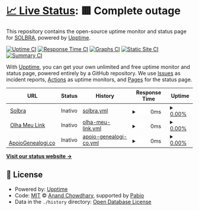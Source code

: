 # [📈 Live Status](https://solbra.github.io/status): <!--live status--> **🟥 Complete outage**

This repository contains the open-source uptime monitor and status page for [SOLBRA](https://www.solbra.com.br), powered by [Upptime](https://github.com/upptime/upptime).

[![Uptime CI](https://github.com/solbra/status/workflows/Uptime%20CI/badge.svg)](https://github.com/solbra/status/actions?query=workflow%3A%22Uptime+CI%22)
[![Response Time CI](https://github.com/solbra/status/workflows/Response%20Time%20CI/badge.svg)](https://github.com/solbra/status/actions?query=workflow%3A%22Response+Time+CI%22)
[![Graphs CI](https://github.com/solbra/status/workflows/Graphs%20CI/badge.svg)](https://github.com/solbra/status/actions?query=workflow%3A%22Graphs+CI%22)
[![Static Site CI](https://github.com/solbra/status/workflows/Static%20Site%20CI/badge.svg)](https://github.com/solbra/status/actions?query=workflow%3A%22Static+Site+CI%22)
[![Summary CI](https://github.com/solbra/status/workflows/Summary%20CI/badge.svg)](https://github.com/solbra/status/actions?query=workflow%3A%22Summary+CI%22)

With [Upptime](https://upptime.js.org), you can get your own unlimited and free uptime monitor and status page, powered entirely by a GitHub repository. We use [Issues](https://github.com/solbra/status/issues) as incident reports, [Actions](https://github.com/solbra/status/actions) as uptime monitors, and [Pages](https://solbra.github.io/status) for the status page.

<!--start: status pages-->
<!-- This summary is generated by Upptime (https://github.com/upptime/upptime) -->
<!-- Do not edit this manually, your changes will be overwritten -->
<!-- prettier-ignore -->
| URL | Status | History | Response Time | Uptime |
| --- | ------ | ------- | ------------- | ------ |
| <img alt="" src="https://icons.duckduckgo.com/ip3/solbra.com.br.ico" height="13"> [Solbra](https://solbra.com.br) | Inativo | [solbra.yml](https://github.com/solbra/status/commits/HEAD/history/solbra.yml) | <details><summary><img alt="Response time graph" src="./graphs/solbra/response-time-week.png" height="20"> 0ms</summary><br><a href="https://status.solbra.com.br/history/solbra"><img alt="Response time 1829" src="https://img.shields.io/endpoint?url=https%3A%2F%2Fraw.githubusercontent.com%2Fsolbra%2Fstatus%2FHEAD%2Fapi%2Fsolbra%2Fresponse-time.json"></a><br><a href="https://status.solbra.com.br/history/solbra"><img alt="24-hour response time 0" src="https://img.shields.io/endpoint?url=https%3A%2F%2Fraw.githubusercontent.com%2Fsolbra%2Fstatus%2FHEAD%2Fapi%2Fsolbra%2Fresponse-time-day.json"></a><br><a href="https://status.solbra.com.br/history/solbra"><img alt="7-day response time 0" src="https://img.shields.io/endpoint?url=https%3A%2F%2Fraw.githubusercontent.com%2Fsolbra%2Fstatus%2FHEAD%2Fapi%2Fsolbra%2Fresponse-time-week.json"></a><br><a href="https://status.solbra.com.br/history/solbra"><img alt="30-day response time 1537" src="https://img.shields.io/endpoint?url=https%3A%2F%2Fraw.githubusercontent.com%2Fsolbra%2Fstatus%2FHEAD%2Fapi%2Fsolbra%2Fresponse-time-month.json"></a><br><a href="https://status.solbra.com.br/history/solbra"><img alt="1-year response time 1829" src="https://img.shields.io/endpoint?url=https%3A%2F%2Fraw.githubusercontent.com%2Fsolbra%2Fstatus%2FHEAD%2Fapi%2Fsolbra%2Fresponse-time-year.json"></a></details> | <details><summary><a href="https://status.solbra.com.br/history/solbra">0.00%</a></summary><a href="https://status.solbra.com.br/history/solbra"><img alt="All-time uptime 86.31%" src="https://img.shields.io/endpoint?url=https%3A%2F%2Fraw.githubusercontent.com%2Fsolbra%2Fstatus%2FHEAD%2Fapi%2Fsolbra%2Fuptime.json"></a><br><a href="https://status.solbra.com.br/history/solbra"><img alt="24-hour uptime 0.00%" src="https://img.shields.io/endpoint?url=https%3A%2F%2Fraw.githubusercontent.com%2Fsolbra%2Fstatus%2FHEAD%2Fapi%2Fsolbra%2Fuptime-day.json"></a><br><a href="https://status.solbra.com.br/history/solbra"><img alt="7-day uptime 0.00%" src="https://img.shields.io/endpoint?url=https%3A%2F%2Fraw.githubusercontent.com%2Fsolbra%2Fstatus%2FHEAD%2Fapi%2Fsolbra%2Fuptime-week.json"></a><br><a href="https://status.solbra.com.br/history/solbra"><img alt="30-day uptime 74.77%" src="https://img.shields.io/endpoint?url=https%3A%2F%2Fraw.githubusercontent.com%2Fsolbra%2Fstatus%2FHEAD%2Fapi%2Fsolbra%2Fuptime-month.json"></a><br><a href="https://status.solbra.com.br/history/solbra"><img alt="1-year uptime 86.31%" src="https://img.shields.io/endpoint?url=https%3A%2F%2Fraw.githubusercontent.com%2Fsolbra%2Fstatus%2FHEAD%2Fapi%2Fsolbra%2Fuptime-year.json"></a></details>
| <img alt="" src="https://icons.duckduckgo.com/ip3/olhameu.link.ico" height="13"> [Olha Meu Link](https://olhameu.link) | Inativo | [olha-meu-link.yml](https://github.com/solbra/status/commits/HEAD/history/olha-meu-link.yml) | <details><summary><img alt="Response time graph" src="./graphs/olha-meu-link/response-time-week.png" height="20"> 0ms</summary><br><a href="https://status.solbra.com.br/history/olha-meu-link"><img alt="Response time 1019" src="https://img.shields.io/endpoint?url=https%3A%2F%2Fraw.githubusercontent.com%2Fsolbra%2Fstatus%2FHEAD%2Fapi%2Folha-meu-link%2Fresponse-time.json"></a><br><a href="https://status.solbra.com.br/history/olha-meu-link"><img alt="24-hour response time 0" src="https://img.shields.io/endpoint?url=https%3A%2F%2Fraw.githubusercontent.com%2Fsolbra%2Fstatus%2FHEAD%2Fapi%2Folha-meu-link%2Fresponse-time-day.json"></a><br><a href="https://status.solbra.com.br/history/olha-meu-link"><img alt="7-day response time 0" src="https://img.shields.io/endpoint?url=https%3A%2F%2Fraw.githubusercontent.com%2Fsolbra%2Fstatus%2FHEAD%2Fapi%2Folha-meu-link%2Fresponse-time-week.json"></a><br><a href="https://status.solbra.com.br/history/olha-meu-link"><img alt="30-day response time 757" src="https://img.shields.io/endpoint?url=https%3A%2F%2Fraw.githubusercontent.com%2Fsolbra%2Fstatus%2FHEAD%2Fapi%2Folha-meu-link%2Fresponse-time-month.json"></a><br><a href="https://status.solbra.com.br/history/olha-meu-link"><img alt="1-year response time 1019" src="https://img.shields.io/endpoint?url=https%3A%2F%2Fraw.githubusercontent.com%2Fsolbra%2Fstatus%2FHEAD%2Fapi%2Folha-meu-link%2Fresponse-time-year.json"></a></details> | <details><summary><a href="https://status.solbra.com.br/history/olha-meu-link">0.00%</a></summary><a href="https://status.solbra.com.br/history/olha-meu-link"><img alt="All-time uptime 89.47%" src="https://img.shields.io/endpoint?url=https%3A%2F%2Fraw.githubusercontent.com%2Fsolbra%2Fstatus%2FHEAD%2Fapi%2Folha-meu-link%2Fuptime.json"></a><br><a href="https://status.solbra.com.br/history/olha-meu-link"><img alt="24-hour uptime 0.00%" src="https://img.shields.io/endpoint?url=https%3A%2F%2Fraw.githubusercontent.com%2Fsolbra%2Fstatus%2FHEAD%2Fapi%2Folha-meu-link%2Fuptime-day.json"></a><br><a href="https://status.solbra.com.br/history/olha-meu-link"><img alt="7-day uptime 0.00%" src="https://img.shields.io/endpoint?url=https%3A%2F%2Fraw.githubusercontent.com%2Fsolbra%2Fstatus%2FHEAD%2Fapi%2Folha-meu-link%2Fuptime-week.json"></a><br><a href="https://status.solbra.com.br/history/olha-meu-link"><img alt="30-day uptime 74.77%" src="https://img.shields.io/endpoint?url=https%3A%2F%2Fraw.githubusercontent.com%2Fsolbra%2Fstatus%2FHEAD%2Fapi%2Folha-meu-link%2Fuptime-month.json"></a><br><a href="https://status.solbra.com.br/history/olha-meu-link"><img alt="1-year uptime 89.47%" src="https://img.shields.io/endpoint?url=https%3A%2F%2Fraw.githubusercontent.com%2Fsolbra%2Fstatus%2FHEAD%2Fapi%2Folha-meu-link%2Fuptime-year.json"></a></details>
| <img alt="" src="https://icons.duckduckgo.com/ip3/apoiogenealogi.co.ico" height="13"> [ApoioGenealogi.co](https://apoiogenealogi.co) | Inativo | [apoio-genealogi-co.yml](https://github.com/solbra/status/commits/HEAD/history/apoio-genealogi-co.yml) | <details><summary><img alt="Response time graph" src="./graphs/apoio-genealogi-co/response-time-week.png" height="20"> 0ms</summary><br><a href="https://status.solbra.com.br/history/apoio-genealogi-co"><img alt="Response time 2227" src="https://img.shields.io/endpoint?url=https%3A%2F%2Fraw.githubusercontent.com%2Fsolbra%2Fstatus%2FHEAD%2Fapi%2Fapoio-genealogi-co%2Fresponse-time.json"></a><br><a href="https://status.solbra.com.br/history/apoio-genealogi-co"><img alt="24-hour response time 0" src="https://img.shields.io/endpoint?url=https%3A%2F%2Fraw.githubusercontent.com%2Fsolbra%2Fstatus%2FHEAD%2Fapi%2Fapoio-genealogi-co%2Fresponse-time-day.json"></a><br><a href="https://status.solbra.com.br/history/apoio-genealogi-co"><img alt="7-day response time 0" src="https://img.shields.io/endpoint?url=https%3A%2F%2Fraw.githubusercontent.com%2Fsolbra%2Fstatus%2FHEAD%2Fapi%2Fapoio-genealogi-co%2Fresponse-time-week.json"></a><br><a href="https://status.solbra.com.br/history/apoio-genealogi-co"><img alt="30-day response time 1763" src="https://img.shields.io/endpoint?url=https%3A%2F%2Fraw.githubusercontent.com%2Fsolbra%2Fstatus%2FHEAD%2Fapi%2Fapoio-genealogi-co%2Fresponse-time-month.json"></a><br><a href="https://status.solbra.com.br/history/apoio-genealogi-co"><img alt="1-year response time 2227" src="https://img.shields.io/endpoint?url=https%3A%2F%2Fraw.githubusercontent.com%2Fsolbra%2Fstatus%2FHEAD%2Fapi%2Fapoio-genealogi-co%2Fresponse-time-year.json"></a></details> | <details><summary><a href="https://status.solbra.com.br/history/apoio-genealogi-co">0.00%</a></summary><a href="https://status.solbra.com.br/history/apoio-genealogi-co"><img alt="All-time uptime 89.48%" src="https://img.shields.io/endpoint?url=https%3A%2F%2Fraw.githubusercontent.com%2Fsolbra%2Fstatus%2FHEAD%2Fapi%2Fapoio-genealogi-co%2Fuptime.json"></a><br><a href="https://status.solbra.com.br/history/apoio-genealogi-co"><img alt="24-hour uptime 0.00%" src="https://img.shields.io/endpoint?url=https%3A%2F%2Fraw.githubusercontent.com%2Fsolbra%2Fstatus%2FHEAD%2Fapi%2Fapoio-genealogi-co%2Fuptime-day.json"></a><br><a href="https://status.solbra.com.br/history/apoio-genealogi-co"><img alt="7-day uptime 0.00%" src="https://img.shields.io/endpoint?url=https%3A%2F%2Fraw.githubusercontent.com%2Fsolbra%2Fstatus%2FHEAD%2Fapi%2Fapoio-genealogi-co%2Fuptime-week.json"></a><br><a href="https://status.solbra.com.br/history/apoio-genealogi-co"><img alt="30-day uptime 74.77%" src="https://img.shields.io/endpoint?url=https%3A%2F%2Fraw.githubusercontent.com%2Fsolbra%2Fstatus%2FHEAD%2Fapi%2Fapoio-genealogi-co%2Fuptime-month.json"></a><br><a href="https://status.solbra.com.br/history/apoio-genealogi-co"><img alt="1-year uptime 89.48%" src="https://img.shields.io/endpoint?url=https%3A%2F%2Fraw.githubusercontent.com%2Fsolbra%2Fstatus%2FHEAD%2Fapi%2Fapoio-genealogi-co%2Fuptime-year.json"></a></details>

<!--end: status pages-->

[**Visit our status website →**](https://solbra.github.io/status)

## 📄 License

- Powered by: [Upptime](https://github.com/upptime/upptime)
- Code: [MIT](./LICENSE) © [Anand Chowdhary](https://anandchowdhary.com), supported by [Pabio](https://pabio.com)
- Data in the `./history` directory: [Open Database License](https://opendatacommons.org/licenses/odbl/1-0/)
